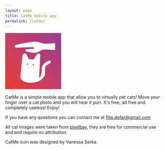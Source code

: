 ```yaml
---
layout: page
title: CatMe mobile app
permalink: /catme/
---
```

![CatMe logo](/images/180x180.png)

CatMe is a simple mobile app that allow you to virtually pet cats!
Move your finger over a cat photo and you will hear it purr.
It's free, ad free and completely useless! Enjoy!

If you have any questions you can contact me at [filip.defar@gmail.com](mailto:filip.defar@gmail.com)

All cat images were taken from [pixelbay](http://pixabay.com/en/photos/?q=cat), they are free for commercial use and
and require no attribution.

CatMe icon was designed by Vanessa Serka.
